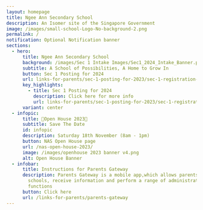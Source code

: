 ```yaml
---
layout: homepage
title: Ngee Ann Secondary School
description: An Isomer site of the Singapore Government
image: /images/small-school-Logo-No-background-2.png
permalink: /
notification: Optional Notification banner
sections:
  - hero:
      title: Ngee Ann Secondary School
      background: /images/Sec 1 Intake Images/Sec1_2024_Intake_Banner.png
      subtitle: A School of Possibilities, A Home to Grow In
      button: Sec 1 Posting for 2024
      url: links-for-parents/sec-1-posting-for-2023/sec-1-registration-exercise-2024-intake/
      key_highlights:
        - title: Sec 1 Posting for 2024
          description: Click here for more info
          url: links-for-parents/sec-1-posting-for-2023/sec-1-registration-exercise-2024-intake/
      variant: center
  - infopic:
      title: 🚀Open House 2023🎪
      subtitle: Save The Date
      id: infopic
      description: Saturday 18th November (8am - 1pm)
      button: NAS Open House page
      url: /nas-open-house-2023/
      image: /images/openhouse 2023 banner v4.png
      alt: Open House Banner
  - infobar:
      title: Instructions for Parents Gateway
      description: Parents Gateway is a mobile app,which allows parents to engage with
        schools, receive information and perform a range of administrative
        functions
      button: Click here
      url: /links-for-parents/parents-gateway
---
```

